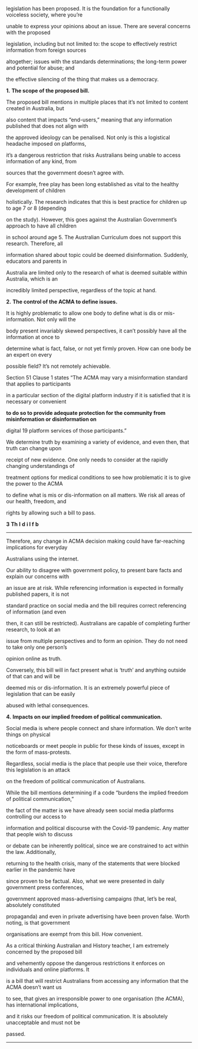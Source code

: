 legislation has been proposed. It is the foundation for a functionally voiceless society, where you’re

unable to express your opinions about an issue. There are several concerns with the proposed

legislation, including but not limited to: the scope to effectively restrict information from foreign sources

altogether; issues with the standards determinations; the long-term power and potential for abuse; and

the effective silencing of the thing that makes us a democracy.

**1.** **The scope of the proposed bill.**

The proposed bill mentions in multiple places that it’s not limited to content created in Australia, but

also content that impacts “end-users,” meaning that any information published that does not align with

the approved ideology can be penalised. Not only is this a logistical headache imposed on platforms,

it’s a dangerous restriction that risks Australians being unable to access information of any kind, from

sources that the government doesn’t agree with.

For example, free play has been long established as vital to the healthy development of children

holistically. The research indicates that this is best practice for children up to age 7 or 8 (depending

on the study). However, this goes against the Australian Government’s approach to have all children

in school around age 5. The Australian Curriculum does not support this research. Therefore, all

information shared about topic could be deemed disinformation. Suddenly, educators and parents in

Australia are limited only to the research of what is deemed suitable within Australia, which is an

incredibly limited perspective, regardless of the topic at hand.

**2.** **The control of the ACMA to define issues.**

It is highly problematic to allow one body to define what is dis or mis-information. Not only will the

body present invariably skewed perspectives, it can’t possibly have all the information at once to

determine what is fact, false, or not yet firmly proven. How can one body be an expert on every

possible field? It’s not remotely achievable.

Section 51 Clause 1 states “The ACMA may vary a misinformation standard that applies to participants

in a particular section of the digital platform industry if it is satisfied that it is necessary or convenient

**to do so to provide adequate protection for the community from misinformation or disinformation on**

digital 19 platform services of those participants.”

We determine truth by examining a variety of evidence, and even then, that truth can change upon

receipt of new evidence. One only needs to consider at the rapidly changing understandings of

treatment options for medical conditions to see how problematic it is to give the power to the ACMA

to define what is mis or dis-information on all matters. We risk all areas of our health, freedom, and

rights by allowing such a bill to pass.

**3** **Th** **l** **d** **i l f** **b**


-----

Therefore, any change in ACMA decision making could have far-reaching implications for everyday

Australians using the internet.

Our ability to disagree with government policy, to present bare facts and explain our concerns with

an issue are at risk. While referencing information is expected in formally published papers, it is not

standard practice on social media and the bill requires correct referencing of information (and even

then, it can still be restricted). Australians are capable of completing further research, to look at an

issue from multiple perspectives and to form an opinion. They do not need to take only one person’s

opinion online as truth.

Conversely, this bill will in fact present what is ‘truth’ and anything outside of that can and will be

deemed mis or dis-information. It is an extremely powerful piece of legislation that can be easily

abused with lethal consequences.

**4.** **Impacts on our implied freedom of political communication.**

Social media is where people connect and share information. We don’t write things on physical

noticeboards or meet people in public for these kinds of issues, except in the form of mass-protests.

Regardless, social media is the place that people use their voice, therefore this legislation is an attack

on the freedom of political communication of Australians.

While the bill mentions determining if a code “burdens the implied freedom of political communication,”

the fact of the matter is we have already seen social media platforms controlling our access to

information and political discourse with the Covid-19 pandemic. Any matter that people wish to discuss

or debate can be inherently political, since we are constrained to act within the law. Additionally,

returning to the health crisis, many of the statements that were blocked earlier in the pandemic have

since proven to be factual. Also, what we were presented in daily government press conferences,

government approved mass-advertising campaigns (that, let’s be real, absolutely constituted

propaganda) and even in private advertising have been proven false. Worth noting, is that government

organisations are exempt from this bill. How convenient.

As a critical thinking Australian and History teacher, I am extremely concerned by the proposed bill

and vehemently oppose the dangerous restrictions it enforces on individuals and online platforms. It

is a bill that will restrict Australians from accessing any information that the ACMA doesn’t want us

to see, that gives an irresponsible power to one organisation (the ACMA), has international implications,

and it risks our freedom of political communication. It is absolutely unacceptable and must not be

passed.


-----

